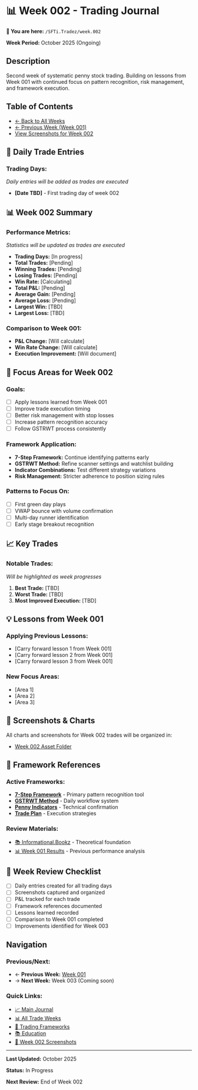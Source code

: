 # 📊 Week 002 - Trading Journal

**📁 You are here:** `/SFTi.Tradez/week.002`

**Week Period:** October 2025 (Ongoing)

## Description

Second week of systematic penny stock trading. Building on lessons from Week 001 with continued focus on pattern recognition, risk management, and framework execution.

## Table of Contents

- [← Back to All Weeks](../README.md)
- [← Previous Week (Week 001)](../week.001/README.md)
- [View Screenshots for Week 002](../../.github/assets/sfti.tradez.assets/week.002/README.md)

## 📅 Daily Trade Entries

### Trading Days:

*Daily entries will be added as trades are executed*

- **[Date TBD]** - First trading day of week 002

## 📊 Week 002 Summary

### Performance Metrics:
*Statistics will be updated as trades are executed*

- **Trading Days:** [In progress]
- **Total Trades:** [Pending]
- **Winning Trades:** [Pending]
- **Losing Trades:** [Pending]
- **Win Rate:** [Calculating]
- **Total P&L:** [Pending]
- **Average Gain:** [Pending]
- **Average Loss:** [Pending]
- **Largest Win:** [TBD]
- **Largest Loss:** [TBD]

### Comparison to Week 001:
- **P&L Change:** [Will calculate]
- **Win Rate Change:** [Will calculate]
- **Execution Improvement:** [Will document]

## 🎯 Focus Areas for Week 002

### Goals:
- [ ] Apply lessons learned from Week 001
- [ ] Improve trade execution timing
- [ ] Better risk management with stop losses
- [ ] Increase pattern recognition accuracy
- [ ] Follow GSTRWT process consistently

### Framework Application:

- **7-Step Framework:** Continue identifying patterns early
- **GSTRWT Method:** Refine scanner settings and watchlist building
- **Indicator Combinations:** Test different strategy variations
- **Risk Management:** Stricter adherence to position sizing rules

### Patterns to Focus On:
- [ ] First green day plays
- [ ] VWAP bounce with volume confirmation
- [ ] Multi-day runner identification
- [ ] Early stage breakout recognition

## 📈 Key Trades

### Notable Trades:
*Will be highlighted as week progresses*

1. **Best Trade:** [TBD]
2. **Worst Trade:** [TBD]
3. **Most Improved Execution:** [TBD]

## 💡 Lessons from Week 001

### Applying Previous Lessons:
- [Carry forward lesson 1 from Week 001]
- [Carry forward lesson 2 from Week 001]
- [Carry forward lesson 3 from Week 001]

### New Focus Areas:
- [Area 1]
- [Area 2]
- [Area 3]

## 📸 Screenshots & Charts

All charts and screenshots for Week 002 trades will be organized in:
- [Week 002 Asset Folder](../../.github/assets/sfti.tradez.assets/week.002/README.md)

## 🔗 Framework References

### Active Frameworks:

- **[7-Step Framework](../../SFTi.Notez/7.Step.Frame.md)** - Primary pattern recognition tool
- **[GSTRWT Method](../../SFTi.Notez/GSTRWT.md)** - Daily workflow system
- **[Penny Indicators](../../SFTi.Notez/Penny.Indicators.md)** - Technical confirmation
- **[Trade Plan](../../SFTi.Notez/Trade.Plan.md)** - Execution strategies

### Review Materials:

- [📚 Informational.Bookz](../../Informational.Bookz/README.md) - Theoretical foundation
- [📊 Week 001 Results](../week.001/README.md) - Previous performance analysis

## 📝 Week Review Checklist

- [ ] Daily entries created for all trading days
- [ ] Screenshots captured and organized
- [ ] P&L tracked for each trade
- [ ] Framework references documented
- [ ] Lessons learned recorded
- [ ] Comparison to Week 001 completed
- [ ] Improvements identified for Week 003

## Navigation

### Previous/Next:
- ← **Previous Week:** [Week 001](../week.001/README.md)
- → **Next Week:** Week 003 (Coming soon)

### Quick Links:
- [📈 Main Journal](../../README.md)
- [📊 All Trade Weeks](../README.md)
- [📝 Trading Frameworks](../../SFTi.Notez/README.md)
- [📚 Education](../../Informational.Bookz/README.md)
- [🎨 Week 002 Screenshots](../../.github/assets/sfti.tradez.assets/week.002/README.md)

---

**Last Updated:** October 2025

**Status:** In Progress

**Next Review:** End of Week 002
